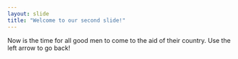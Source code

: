 ```yaml
---
layout: slide
title: "Welcome to our second slide!"
---
```

Now is the time for all good men to come to the aid of their country.
Use the left arrow to go back!
